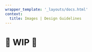 ```yaml
---
wrapper_template: '_layouts/docs.html'
context:
  title: Images | Design Guidelines
---
```


# 🚧 WIP 🚧
